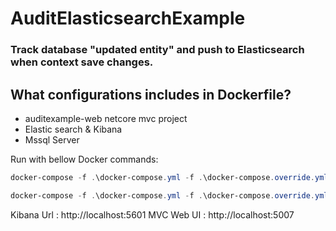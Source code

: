 # AuditElasticsearchExample

### Track database "updated entity" and push to Elasticsearch when context save changes.


## What configurations includes in Dockerfile?


- auditexample-web netcore mvc project
- Elastic search & Kibana 
- Mssql Server 

Run with bellow Docker commands:

```powershell
docker-compose -f .\docker-compose.yml -f .\docker-compose.override.yml build
```

```powershell
docker-compose -f .\docker-compose.yml -f .\docker-compose.override.yml up -d
```


Kibana Url : http://localhost:5601 
MVC Web UI : http://localhost:5007
